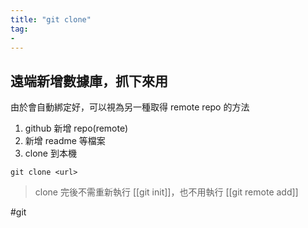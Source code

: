 ```yaml
---
title: "git clone"
tag: 
- 
---
```

## 遠端新增數據庫，抓下來用
由於會自動綁定好，可以視為另一種取得 remote repo 的方法

1. github 新增 repo(remote) 
2. 新增 readme 等檔案
3. clone 到本機
```shell
git clone <url>
```
> clone 完後不需重新執行 [[git init]]，也不用執行 [[git remote add]]


#git